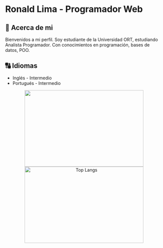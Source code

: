 # **Ronald Lima - Programador Web**

## :memo: **Acerca de mi**

Bienvenidos a mi perfil.
Soy estudiante de la Universidad ORT, estudiando Analista Programador.
Con conocimientos en programación, bases de datos, POO.
## :capital_abcd: Idiomas
* Inglés - Intermedio
* Portugués - Intermedio
<p align=center>
    <a href="https://github-readme-stats.vercel.app/api?username=Dlanor91&show_icons=true&theme=radical&hide=stars,commits,prs,issues,contribs" title="Go to Source">
        <img height=245 width=380 align="center" src="https://github-readme-stats.vercel.app/api?username=Dlanor91&show_icons=true&theme=radical&hide=stars,commits,prs,issues,contribs">
    </a>   
   <a href="https://github-readme-stats.vercel.app/api/top-langs/?username=Dlanor91&layout=compact">
       <img height=245 width=380 align="center" src="https://github-readme-stats.vercel.app/api/top-langs/?username=Dlanor91&layout=compact" alt="Top Langs" data-canonical-src="https://github-readme-stats.vercel.app/api/top-langs/?username=Dlanor91&layout=compact">
    </a>
</p>
